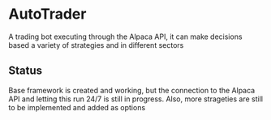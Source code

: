 # AutoTrader
A trading bot executing through the Alpaca API, it can make decisions based a variety of strategies and in different sectors
## Status
Base framework is created and working, but the connection to the Alpaca API and letting this run 24/7 is still in progress. 
Also, more strageties are still to be implemented and added as options
